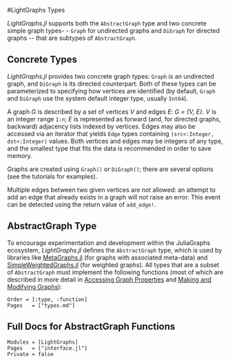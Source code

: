 #LightGraphs Types

*LightGraphs.jl* supports both the `AbstractGraph` type and two concrete simple graph types- - `Graph` for undirected graphs and `DiGraph` for directed graphs -- that are subtypes of `AbstractGraph`.

## Concrete Types

*LightGraphs.jl* provides two concrete graph types: `Graph` is an undirected graph, and `DiGraph` is its directed counterpart. Both of these types can be parameterized to specifying how vertices are identified (by default, `Graph` and `DiGraph` use the system default integer type, usually `Int64`).

A graph *G* is described by a set of vertices *V* and edges *E*: *G = {V, E}*. *V* is an integer range `1:n`; *E* is represented as forward (and, for directed graphs, backward) adjacency lists indexed by vertices. Edges may also be accessed via an iterator that yields `Edge` types containing `(src<:Integer, dst<:Integer)` values. Both vertices and edges may be integers of any type, and the smallest type that fits the data is recommended in order to save memory.

Graphs are created using `Graph()` or `DiGraph()`; there are several options (see the tutorials for examples).

Multiple edges between two given vertices are not allowed: an attempt to add an edge that already exists in a graph will not raise an error. This event can be detected using the return value of `add_edge!`.

## AbstractGraph Type

To encourage experimentation and development within the JuliaGraphs ecosystem, *LightGraphs.jl* defines the `AbstractGraph` type, which is used by libraries like [MetaGraphs.jl](https://github.com/JuliaGraphs/MetaGraphs.jl) (for graphs with associated meta-data) and [SimpleWeightedGraphs.jl](https://github.com/JuliaGraphs/SimpleWeightedGraphs.jl) (for weighted graphs). All types that are a subset of `AbstractGraph` must implement the following functions (most of which are described in more detail in [Accessing Graph Properties](@ref) and [Making and Modifying Graphs](@ref)):

```@index
Order = [:type, :function]
Pages   = ["types.md"]
```

## Full Docs for AbstractGraph Functions

```@autodocs
Modules = [LightGraphs]
Pages   = ["interface.jl"]
Private = false
```
